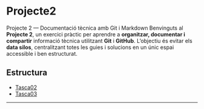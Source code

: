# Projecte2
Projecte 2 — Documentació tècnica amb Git i Markdown  Benvinguts al **Projecte 2**, un exercici pràctic per aprendre a **organitzar, documentar i compartir** informació tècnica utilitzant **Git** i **GitHub**.   L’objectiu és evitar els **data silos**, centralitzant totes les guies i solucions en un únic espai accessible i ben estructurat.  

## Estructura

- [Tasca02](tasca02/README.md)  
- [Tasca03](./tasca03/README.md)  

---
